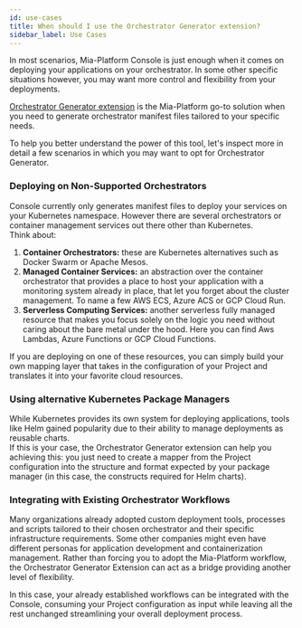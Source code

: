 ```yaml
---
id: use-cases
title: When should I use the Orchestrator Generator extension?
sidebar_label: Use Cases
---
```


In most scenarios, Mia-Platform Console is just enough when it comes on deploying your applications on your orchestrator. In some other specific situations however, you may want more control and flexibility from your deployments.

[Orchestrator Generator extension](./overview.mdx) is the Mia-Platform go-to solution when you need to generate orchestrator manifest files tailored to your specific needs. 

To help you better understand the power of this tool, let's inspect more in detail a few scenarios in which you may want to opt for Orchestrator Generator.

### Deploying on Non-Supported Orchestrators

Console currently only generates manifest files to deploy your services on your Kubernetes namespace. However there are several orchestrators or container management services out there other than Kubernetes.  
Think about:

1. **Container Orchestrators:** these are Kubernetes alternatives such as Docker Swarm or Apache Mesos.
1. **Managed Container Services:** an abstraction over the container orchestrator that provides a place to host your application with a monitoring system already in place, that let you forget about the cluster management. To name a few AWS ECS, Azure ACS or GCP Cloud Run.
1. **Serverless Computing Services:** another serverless fully managed resource that makes you focus solely on the logic you need without caring about the bare metal under the hood. Here you can find Aws Lambdas, Azure Functions or GCP Cloud Functions.

If you are deploying on one of these resources, you can simply build your own mapping layer that takes in the configuration of your Project and translates it into your favorite cloud resources.

### Using alternative Kubernetes Package Managers

While Kubernetes provides its own system for deploying applications, tools like Helm gained popularity due to their ability to manage deployments as reusable charts.  
If this is your case, the Orchestrator Generator extension can help you achieving this: you just need to create a mapper from the Project configuration into the structure and format expected by your package manager (in this case, the constructs required for Helm charts).

### Integrating with Existing Orchestrator Workflows

Many organizations already adopted custom deployment tools, processes and scripts tailored to their chosen orchestrator and their specific infrastructure requirements. Some other companies might even have different personas for application development and containerization management. Rather than forcing you to adopt the Mia-Platform workflow, the Orchestrator Generator Extension can act as a bridge providing another level of flexibility.

In this case, your already established workflows can be integrated with the Console, consuming your Project configuration as input while leaving all the rest unchanged streamlining your overall deployment process.
